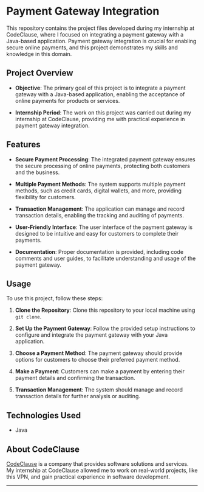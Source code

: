# Payment Gateway Integration

This repository contains the project files developed during my internship at CodeClause, where I focused on integrating a payment gateway with a Java-based application. Payment gateway integration is crucial for enabling secure online payments, and this project demonstrates my skills and knowledge in this domain.

## Project Overview

- **Objective**: The primary goal of this project is to integrate a payment gateway with a Java-based application, enabling the acceptance of online payments for products or services.

- **Internship Period**: The work on this project was carried out during my internship at CodeClause, providing me with practical experience in payment gateway integration.

## Features

- **Secure Payment Processing**: The integrated payment gateway ensures the secure processing of online payments, protecting both customers and the business.

- **Multiple Payment Methods**: The system supports multiple payment methods, such as credit cards, digital wallets, and more, providing flexibility for customers.

- **Transaction Management**: The application can manage and record transaction details, enabling the tracking and auditing of payments.

- **User-Friendly Interface**: The user interface of the payment gateway is designed to be intuitive and easy for customers to complete their payments.

- **Documentation**: Proper documentation is provided, including code comments and user guides, to facilitate understanding and usage of the payment gateway.

## Usage

To use this project, follow these steps:

1. **Clone the Repository**: Clone this repository to your local machine using `git clone`.

2. **Set Up the Payment Gateway**: Follow the provided setup instructions to configure and integrate the payment gateway with your Java application.

3. **Choose a Payment Method**: The payment gateway should provide options for customers to choose their preferred payment method.

4. **Make a Payment**: Customers can make a payment by entering their payment details and confirming the transaction.

5. **Transaction Management**: The system should manage and record transaction details for further analysis or auditing.

## Technologies Used

- Java

## About CodeClause

[CodeClause](https://www.example-company.com) is a company that provides software solutions and services. My internship at CodeClause allowed me to work on real-world projects, like this VPN, and gain practical experience in software development.


---
